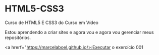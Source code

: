 # HTML5-CSS3
 Curso de HTML5 E CSS3 do Curso em Vídeo

Estou aprendendo a criar sites e agora vou e agora vou gerenciar meus repositórios.

<a hrerf="https://marcelaboel.github.io/>;Executar o exercício 001</a>

